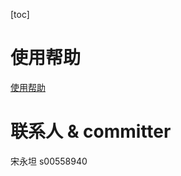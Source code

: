 [toc]

# 使用帮助

[使用帮助](https://openx.huawei.com/fit/wikiHome/domain17905/WIKI20220827271301)

# 联系人 & committer

宋永坦 s00558940